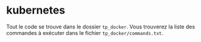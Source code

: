 # kubernetes
Tout le code se trouve dans le dossier `tp_docker`. Vous trouverez la liste des commandes à exécuter dans le fichier `tp_docker/commands.txt`.
